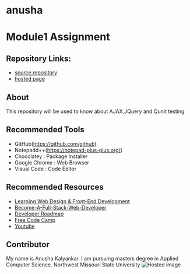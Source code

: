 # anusha
# Module1 Assignment

## Repository Links:

- [source repository](https://github.com/anushakalyankar/anusha "repository: Anusha")
- [hosted page](https://anushakalyankar.github.io/anusha/)

## About
This repository will be used to know about AJAX,JQuery and Qunit testing

## Recommended Tools

- GitHub(https://github.com/github)
- Notepadd++(https://notepad-plus-plus.org/)
- Chocolatey : Package Installer
- Google Chrome : Web Browser
- Visual Code : Code Editor

## Recommended Resources

- [Learning Web Design & Front-End Development](https://gist.github.com/nathansmith/1023581)
- [Become-A-Full-Stack-Web-Developer](https://github.com/bmorelli25/Become-A-Full-Stack-Web-Developer)
- [Developer Roadmap](https://github.com/kamranahmedse/developer-roadmap)
- [Free Code Camp](https://www.freecodecamp.org/)
- [Youtube](https://www.youtube.com/watch?v=HVsySz-h9r4)

## Contributor

My name is Anusha Kalyankar. I am pursuing masters degree in Applied Computer Science.
Northwest Missouri State University
![Hosted image](https://upload.wikimedia.org/wikipedia/commons/4/42/Shaqi_jrvej.jpg "Waterfall")

